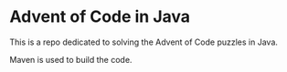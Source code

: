 # Advent of Code in Java

This is a repo dedicated to solving the Advent of Code puzzles in Java.

Maven is used to build the code.

